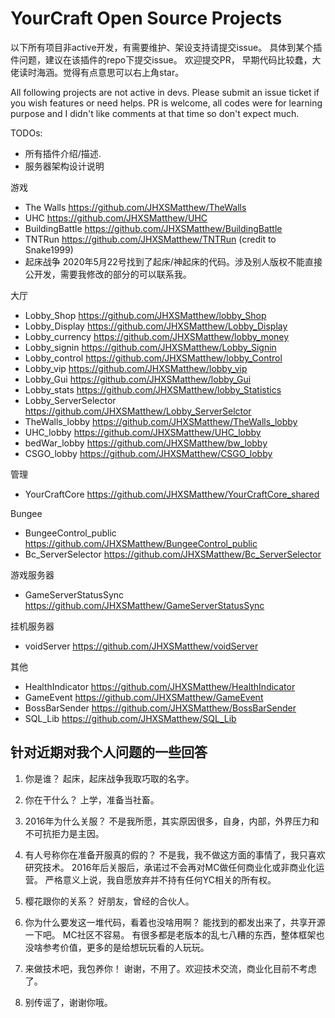 # YourCraft Open Source Projects

以下所有项目非active开发，有需要维护、架设支持请提交issue。 具体到某个插件问题，建议在该插件的repo下提交issue。 
欢迎提交PR， 早期代码比较蠢，大佬读时海涵。觉得有点意思可以右上角star。

All following projects are not active in devs. Please submit an issue ticket if you wish 
features or need helps. 
PR is welcome, all codes were for learning purpose and I didn't like comments at that time so don't expect much.

TODOs:
 - 所有插件介绍/描述.
 - 服务器架构设计说明

游戏
- The Walls https://github.com/JHXSMatthew/TheWalls
- UHC https://github.com/JHXSMatthew/UHC
- BuildingBattle https://github.com/JHXSMatthew/BuildingBattle
- TNTRun https://github.com/JHXSMatthew/TNTRun (credit to Snake1999)
- 起床战争 2020年5月22号找到了起床/神起床的代码。涉及别人版权不能直接公开发，需要我修改的部分的可以联系我。

大厅
- Lobby_Shop https://github.com/JHXSMatthew/lobby_Shop
- Lobby_Display https://github.com/JHXSMatthew/Lobby_Display
- Lobby_currency https://github.com/JHXSMatthew/lobby_money
- Lobby_signin https://github.com/JHXSMatthew/Lobby_Signin
- Lobby_control https://github.com/JHXSMatthew/lobby_Control
- Lobby_vip https://github.com/JHXSMatthew/lobby_vip
- Lobby_Gui https://github.com/JHXSMatthew/lobby_Gui
- Lobby_stats https://github.com/JHXSMatthew/lobby_Statistics
- Lobby_ServerSelector https://github.com/JHXSMatthew/Lobby_ServerSelctor
- TheWalls_lobby https://github.com/JHXSMatthew/TheWalls_lobby
- UHC_lobby https://github.com/JHXSMatthew/UHC_lobby
- bedWar_lobby https://github.com/JHXSMatthew/bw_lobby
- CSGO_lobby https://github.com/JHXSMatthew/CSGO_lobby

管理
- YourCraftCore https://github.com/JHXSMatthew/YourCraftCore_shared

Bungee
- BungeeControl_public https://github.com/JHXSMatthew/BungeeControl_public
- Bc_ServerSelector https://github.com/JHXSMatthew/Bc_ServerSelector


游戏服务器
- GameServerStatusSync https://github.com/JHXSMatthew/GameServerStatusSync

挂机服务器
- voidServer https://github.com/JHXSMatthew/voidServer

其他
- HealthIndicator  https://github.com/JHXSMatthew/HealthIndicator
- GameEvent https://github.com/JHXSMatthew/GameEvent
- BossBarSender https://github.com/JHXSMatthew/BossBarSender
- SQL_Lib https://github.com/JHXSMatthew/SQL_Lib

## 针对近期对我个人问题的一些回答
1. 你是谁？
起床，起床战争我取巧取的名字。

2. 你在干什么？
上学，准备当社畜。

3. 2016年为什么关服？
不是我所愿，其实原因很多，自身，内部，外界压力和不可抗拒力是主因。

4. 有人号称你在准备开服真的假的？
不是我，我不做这方面的事情了，我只喜欢研究技术。
2016年后关服后，承诺过不会再对MC做任何商业化或非商业化运营。
严格意义上说，我自愿放弃并不持有任何YC相关的所有权。 

5. 樱花跟你的关系？
好朋友，曾经的合伙人。

6. 你为什么要发这一堆代码，看着也没啥用啊？
能找到的都发出来了，共享开源一下吧。 MC社区不容易。
有很多都是老版本的乱七八糟的东西，整体框架也没啥参考价值，更多的是给想玩玩看的人玩玩。

7. 来做技术吧，我包养你！
谢谢，不用了。欢迎技术交流，商业化目前不考虑了。

8. 别传谣了，谢谢你哦。
